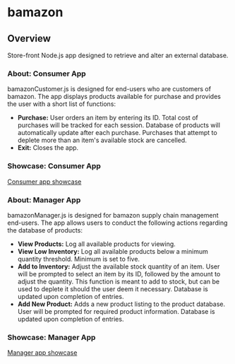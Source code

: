 # bamazon

## Overview
Store-front Node.js app designed to retrieve and alter an external database.

### About: Consumer App
bamazonCustomer.js is designed for end-users who are customers of bamazon. The app displays products available for purchase and provides the user with a short list of functions:
* **Purchase:** User orders an item by entering its ID. Total cost of purchases will be tracked for each session. Database of products will automatically update after each purchase. Purchases that attempt to deplete more than an item's available stock are cancelled.
* **Exit:** Closes the app.

### Showcase: Consumer App
[Consumer app showcase](https://drive.google.com/file/d/1rwMNpaxnI8E-GKYgkf-EVYdvMPF15_YQ/view?usp=sharing)

### About: Manager App
bamazonManager.js is designed for bamazon supply chain management end-users. The app allows users to conduct the following actions regarding the database of products:
* **View Products:** Log all available products for viewing.
* **View Low Inventory:** Log all available products below a minimum quantity threshold. Minimum is set to five.
* **Add to Inventory:** Adjust the available stock quantity of an item. User will be prompted to select an item by its ID, followed by the amount to adjust the quantity. This function is meant to add to stock, but can be used to deplete it should the user deem it necessary. Database is updated upon completion of entries.
* **Add New Product:** Adds a new product listing to the product database. User will be prompted for required product information. Database is updated upon completion of entries.

### Showcase: Manager App
[Manager app showcase](https://drive.google.com/file/d/1zgKZ983273MdyRc_uc2x5N2QWHXmCcYo/view?usp=sharing)